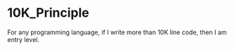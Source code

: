 # 10K_Principle
For any programming language, if I write more than 10K line code, then I am entry level.
